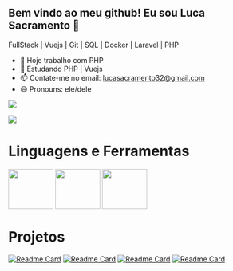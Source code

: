 ## Bem vindo ao meu github! Eu sou Luca Sacramento 👋

FullStack | Vuejs | Git | SQL | Docker | Laravel | PHP

- 🔭 Hoje trabalho com PHP
- 🌱 Estudando PHP | Vuejs
- 📫 Contate-me no email: lucasacramento32@gmail.com
- 😄 Pronouns: ele/dele


<a href=""> <img align="center" src="https://github-readme-stats-sigma-five.vercel.app/api?username=lucasao98&show_icons=true&theme=radical"/> </a>



<a href=""> <img align="center" src="https://github-readme-stats-sigma-five.vercel.app/api/top-langs/?username=lucasao98&theme=react&line_height=40&hide=css"/> </a>

##
# Linguagens e Ferramentas
<div style="display: inline_block">
  <img align="center" height="80" width="90" src="https://cdn.jsdelivr.net/gh/devicons/devicon/icons/php/php-plain.svg" />  
  <img align="center" height="80" width="90" src="https://cdn.jsdelivr.net/gh/devicons/devicon/icons/git/git-original-wordmark.svg" />  
  <img align="center" height="80" width="90" src="https://cdn.jsdelivr.net/gh/devicons/devicon/icons/docker/docker-original-wordmark.svg" />
          
          
          
</div>

###

# Projetos 

[![Readme Card](https://github-readme-stats.vercel.app/api/pin/?username=lucasao98&repo=Certificates)](https://github.com/lucasao98/Certificates)
[![Readme Card](https://github-readme-stats.vercel.app/api/pin/?username=lucasao98&repo=Projeto_Votacao)](https://github.com/lucasao98/Projeto_Votacao)
[![Readme Card](https://github-readme-stats.vercel.app/api/pin/?username=lucasao98&repo=api-supermarket)](https://github.com/lucasao98/minierp)
[![Readme Card](https://github-readme-stats.vercel.app/api/pin/?username=lucasao98&repo=projeto-produtos)](https://github.com/lucasao98/projeto-produtos)
       
          
          
          
